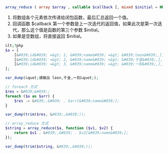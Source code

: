 ```php
array_reduce ( array $array , callable $callback [, mixed $initial = NULL ] ) : mixed
```

1. 将数组各个元素依次传递给闭包函数，最后汇总返回一个值。
2. 回调函数 $callback 第一个参数是上一次迭代的返回值，如果此次是第一次迭代，那么这个值是函数的第三个参数 $initial。
3. 如果是空数组，将直接返回 $initial。

```php
&lt;?php
$a = [
    [&#039;id&#039; =&gt; 1, &#039;name&#039; =&gt; &#039;leon&#039;,],
    [&#039;id&#039; =&gt; 2, &#039;name&#039; =&gt; &#039;千金&#039;,],
    [&#039;id&#039; =&gt; 3, &#039;name&#039; =&gt; &#039;一刻&#039;,],
];

var_dump(&quot;请输出 leon,千金,一刻&quot;);

// foreach 方式
$res = &#039;&#039;;
foreach ($a as $arr) {
    $res .= &#039;,&#039; . $arr[&#039;name&#039;];
}

var_dump(trim($res, &#039;,&#039;));

// array_reduce 方式
$string = array_reduce($a, function ($v1, $v2) {
    return $v1 . &#039;,&#039; . $v2[&#039;name&#039;];
});

var_dump(trim($string, &#039;,&#039;));
```
